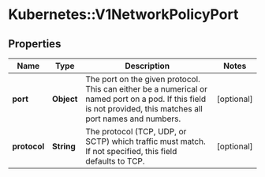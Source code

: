 # Kubernetes::V1NetworkPolicyPort

## Properties
Name | Type | Description | Notes
------------ | ------------- | ------------- | -------------
**port** | **Object** | The port on the given protocol. This can either be a numerical or named port on a pod. If this field is not provided, this matches all port names and numbers. | [optional] 
**protocol** | **String** | The protocol (TCP, UDP, or SCTP) which traffic must match. If not specified, this field defaults to TCP. | [optional] 


